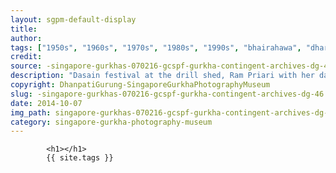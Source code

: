 ```yaml
---
layout: sgpm-default-display
title: 
author: 
tags: ["1950s", "1960s", "1970s", "1980s", "1990s", "bhairahawa", "dharan", "gurkhas", "kathmandu", "nepal", "pokhara", "singapore", "singapore gurkha archive", "singapore gurkha old photographs", "singapore gurkha photography museum", "singapore gurkhas"]
credit: 
source: -singapore-gurkhas-070216-gcspf-gurkha-contingent-archives-dg-46
description: "Dasain festival at the drill shed, Ram Priari with her daughter in the foreground. Sita was just 3 years ol Date: Late 1980s."
copyright: DhanpatiGurung-SingaporeGurkhaPhotographyMuseum
slug: -singapore-gurkhas-070216-gcspf-gurkha-contingent-archives-dg-46
date: 2014-10-07
img_path: singapore-gurkhas-070216-gcspf-gurkha-contingent-archives-dg-46.jpg
category: singapore-gurkha-photography-museum
---
```

	 		

	 		<h1></h1>
	 		{{ site.tags }}
	 		
